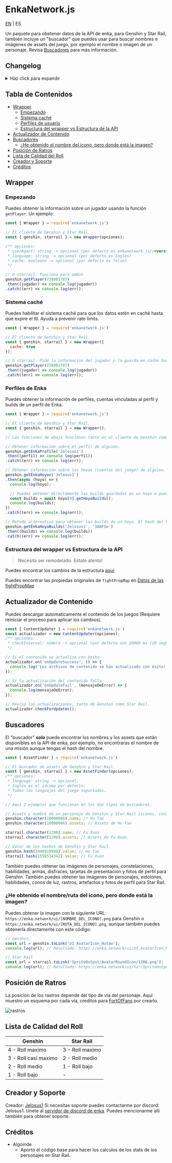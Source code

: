 # EnkaNetwork.js


[EN](./README.md) | ES

Un paquete para obetener datos de la API de enka, para Genshin y Star Rail, también incluye un "buscador" que puedes usar para buscar nombres e imágenes de assets del juego, por ejemplo el nombre o imagen de un personaje. Revisa [Buscadores](#buscadores) para más información.

## Changelog
<details>
  <summary>Haz click para expandir</summary>

  - v2.10.4:
    - Añadido el contenido de la versión 5.4 de Genshin.
  - v2.10.3:
	  - Añadido el contenido de la versión 3.0 de Star Rail.
	  - Optimizado el rendimiento un poco.
	  - Eliminada la propiedad `name` de `player.characters[].traces[].baseSkill` (Star Rail) ya que ahora esta está presente el objeto `traces`.
	  - Añadidas las skins de personaje y las propiedades sobre los ajuste de privacidad de Star Rail.
  - v2.9.3:
	  - Feliz año nuevo! :)
	  - Añadido el contenido de la versión 5.3 de Genshin.
  - v2.9.2:
	  - Añadido el contenido de la versión 2.7 de Star Rail.
  - v2.9.1:
    - Añadido el contenido de la versión 5.2 de Genshin.
  - v2.9.0:
    - Añadido el contenido de la versión 2.6 de Star Rail.
  - v2.8.9:
    - Añadido el contenido de la versión 5.1 de Genshin.
  - v2.8.8:
    - Añadido el último excel para el árbol de habilidades en Star Rail (parece que no lo incluí en la última actualización).
	- Arreglada la propiedad `theaterMode` para las usuarios que no intentaron jugar el teatro.
  - v2.8.7:
	  - Añadido el contenido de la versión 2.5 de Star Rail.
  - v2.8.6:
	  - Arreglado el valor incorrecto para la dificultad del teatro.
	  - Corregido un error gramatical en las propiedad `theaterModeIndex` y `theaterMode` (antes era theat**h**erModeIndex y theat**h**erMode).
  - v2.8.5:
	  - Añadido el contenido de la versión 5.0 de Genshin.
	- Nuevos campos añadidos a la clase `Player`. (Nota: Estos nuevos campos no se mostraran a los usuarios recuperados que no hayan iniciado sesión después de la actualización):
		```
		# propiedad: tipo | valor si está vacia o si es nula
		theaterAct: number | ""
		theaterModeIndex: number | ""
		theaterMode: string | ""
		theaterStars: number | 0
		publicConstellations: boolean | false
		maxFriendshipCount: number | 0

		abyss.stars: number | 0

		showcase.elementIndex: number | ""
		showcase.element: string | ""
		showcase.constellations: number | 0
  - v2.8.3:
	  - Añadido el contenido de la versión 2.4 de Star Rail.
  - v2.8.2:
	  - Añadido el contenido de la versión 4.8 de Genshin.
  - v2.8.1:
	  - `pureFictionLastFinishedStage` y `pureFictionStarCount` fueron cambiados por `currentRotatingEndgameContentLastFinishedStage` y `currentRotatingEndgameContentScore` ya que no es solo pura ficción, sino todo el contenido del endgame que rota como la Memoria Caótica.
	  - Añadido el contenido de la versión 2.3 de Star Rail.
  - v2.8.0:
	  - Error en las fotos de perfil que no son de un personaje solucionado (Genshin).
	  - Añadido el contenido de la versión 4.7 de Genshin.
  - v2.7.8:
	  - `booksCollected`, `relicsOwned`, `musicCollected`, `pureFictionLastFinishedStage` y `pureFictionStarCount` añadido a **\<request\>.player.recordInfo**.
	  - Añadido el contenido de la versión 2.2 de Star Rail.
  - v2.7.6:
	  - Añadido el contenido de la versión 4.6 de Genshin.
  - v2.7.5:
	  - Añadido el contenido de la versión 2.1 de Star Rail.
  - v2.7.4:
	  - Añadida la rareza de los personajes y armas.
	  - Estructura actualizada un poco.
  - v2.7.3:
    - Añadido el contenido de la versión 4.5 de Genshin.
  - v2.7.2:
    - Arreglado el error cuando un artefacto no tiene substats tira un error al intentar obtener la calidad del roll (Genshin).
  - v2.7.1:
    - Añadido el contenido de la versión 2.0 de Star Rail.
 - v2.7.0:
	  - Añadido el contenido de la versión 4.4 de Genshin.
	  - Actualizado el regex para la validación de UID por las nuevas UIDs (18XXXXXXXX). Gracias a yuko1101 por proveerlo!
	  - Añadida la calidad de roll para los substats de los artefactos en Genshin y Star Rail.
  - v2.6.6:
	  - Soporte añadido para las nuevas UIDs de China (3XXXXXXXX)
		- Añadido el nivel máximo de cada personaje por su ascensión en Genshin y Star Rail.
  - v2.6.5:
	  - Arreglado el error donde los valores del Salón olvidado y la Memoria del Caos eran incorrectos.
	  - Añadidos los elementos de los personajes en Genshin Impact.
	  - Cambiado como funciona `fhLastFinishedFloor` para añadir los valores del último piso acabado para jarilo vi y el xianzhou luofu. Revisa los cambios importantes (BREAKING_CHANGES.md)
  - v2.6.3:
	  - Añadido el contenido de la versión 1.6 de Star Rail.
  - v2.6.2:
	  - Me he olvidado de incluir algunas propiedades en el json de los hashes de Genshin :)
  - v2.6.1:
	  - Añadido el contenido de la versión 4.3 de Genshin.
  - v2.6.0:
	  - Añadido el calculo de stats de los personajes en Star Rail.
	  - Añadido el contenido de la versión de 1.5 de Star Rail.
  - v2.5.3:
	  - Añadido el contenido de la versión 4.2 de Genshin.
  - v2.5.2:
    - Arreglada la ruta de los iconos de los rastros.
	  - Arreglado un bug sobre las fotos de perfil en Star Rail.
  - v2.5.1:
	  - Añadido el contenido de la versión 1.4 de Star Rail.
	  - Actualizada la estructura de los registros del jugador para que coincida con la API.
  - v2.5.0 ([contiene cambios importantes menores](./BREAKING_CHANGES.md#from-v221-to-250)):
	  - Añadido full soporte para la API de Star Rail.
	  - Implementado el nuevo sistema de fotos de perfil de Genshin.
	  - Mejorada la optimización.
	  - Arreglados algunos bugs.
  - v2.2.1:
	  - Añadido el contenido de la versión 4.0.
	  - Arreglado cuando un jugador tenía en su perfil al Viajero sin elemento, tiraría un error.
	  - Arreglada la incorrecta visualización de los assets del Viajero.
	  - Algunos bugs arreglados.
  - v2.1.9:
	  - Añadida barra diagonal al final de los endpoints relacionados con los perfiles de Enka para evitar redirecciones y mejorar la estabilidad de los rate limits.
  - v2.1.8:
	  - Arreglo rápido del problema de cuando un usuario tenía builds de Honkai: Star Rail en el hoyo de su perfil tiraría un error al intentar obtenerlas, el soporte para dichos hoyos vendrá muy pronto.
  - v2.1.7:
	  - Añadido el contenido de la versión 3.8.
  - v2.1.6:
	  - Añadido el contenido de la versión 3.7.
	  - Añadido un parseador para parsear las IDs de los substats de un artefacto: `Wrapper.parseSubstats()`.
  - v2.1.4:
	  - Removido el recargar automático de los archivos porque incrementaría enormemente el tiempo de petición de información de los jugadores.
  - v2.1.3:
	  - Arreglado cuando al usar el método `character()` de la clase **AssetFinder** e introducir la id de personaje de uno de los viajeros con su id de habilidad de elemento tiraraba un error.
	  - Arreglado cuando el actualizador de contenido descargaba los archivos con el contenido incompleto, desembocando en errores.
	  - Ahora no será necesario reiniciar la aplicación cuando los archivos de contenido se descarguen para leer su nuevo contenido.
	  - Si algún archivo caché se corrompe se eliminará automáticamente y se creará uno nuevo con datos frescos.
	  - Ahora puedes borrar el directorio del caché con `CacheHandler.deleteCacheDirectory()`.
  - v2.1.2:
	  - Arreglado cuando el jugador tenía al Viajero/a en el perfil tiraba un error.
  - v2.1.1:
	  - Arreglado el error que mostraba erróneamente el orden de las habilidades de los personajes.
	  - Añadido un buscador de disfraces a `AssetFinder`.
	  - Añadido el contenido de la versión 3.5.
  - v2.1.0 ([Cambios rompedores](/BREAKING_CHANGES.md) desde <v2.0.2):
	  - Implementadas las nuevas rutas y los datos de los perfiles.
	  - Cambia la estructura de los perfiles, revisé la [nueva estructura](/STRUCTURE.md).
	  - Actualizado la estructura del jugador para añadir el campo `owner`.
	  - Arreglado cuando buscas el nombre de un arma devuelve un string vacío.
	  - Arreglados bugs y errores.
  - v2.0.2:
	  - Arreglado cuando el arma del personaje no tiene refinamiento salta un error.
  - v2.0.1:
	  - Cambiada la ruta de peticiones de información del jugador, ya que `/u/<UID>/__data.json` no se usará más y en 2 días dejará de existir.
	  - Eliminado el parametro `key` de la clase **Wrapper** ya que no se necesita más.
	  - Añadida la ruta del perfil del jugador (en caso de exista) a la estructura del jugador.
  - v2.0.0:
	  - La estructura de los datos y alguna estructura del paquete han sido rediseñadas.
	  - Se han juntado las clases `AssetNameFinder` y `AssetImageFinder` en `AssetFinder`.
	  - Añadido un auto actualizador de contenido para el contenido de las nuevas versiones de Genshin Impact.
	  - Añadido un sistema de caché (opcional) para reducir las peticiones a la API de Enka.
	  - Arreglados algunos bugs y errores.
	  - Añadido JSDoc.
  - v1.3.10: 
	  - Archivos del paquete reducidos.
  - v1.3.9:
	  - Añadido el contenido de la versión 3.3 + los idiomas IT y TR.
  - v1.3.6
	  - Añadido el contenido de la versión 3.2.
	  - Ahora puedes acceder a los nombres/imágenes de los assets directamente desde los objetos de personajes, tarjetas, etc.
  - v1.3.0:
	  - Arreglados los talentos de Ayaka y Mona.
	  - Añadido el proudSkillExtraLevelMap faltante.
	  - Añadido soporte para User Agent personalizados en las solicitudes.
	  - Añadido el contenido de la versión 3.1.
  - v1.2.1:
	  - Mejorada la estructura de los datos para un mejor manejo.
	  - Ahora los valores vacíos retornarán arreglos, objetos y strings vacíos en vez de null.
	  - Solucionados algunos bugs.
	  - Añadido soporte para la API de perfiles.
  - v1.1.1:
	  - Añadido el contenido de la versión 3.0.
	  - Añadidas las imágenes gacha de los personajes.
	  - Cambiada la url del CDN de enka.
  - v1.0.1:
	  - Cambiada la URL de peticiones para evitar códigos 301 innecesarios.
</details>

## Tabla de Contenidos
- [Wrapper](#wrapper)
	- [Empezando](#empezando)
	- [Sistema caché](#sistema-caché)
	- [Perfiles de usuario](#perfiles-de-enka)
	- [Estructura del wrapper vs Estructura de la API](#estructura-del-wrapper-vs-estructura-de-la-api)
- [Actualizador de Contenido](#actualizador-de-contenido)
- [Buscadores](#buscadores)
	- [¿He obtenido el nombre del icono, pero donde está la imagen?](#¿he-obtenido-el-nombreruta-del-icono-pero-donde-está-la-imagen)
- [Posición de Ratros](#posición-de-ratros)
- [Lista de Calidad del Roll](#lista-de-calidad-del-roll)
- [Creador y Soporte](#creador-y-soporte) 
- [Créditos](#créditos)

## Wrapper

### Empezando
Puedes obtener la información sobre un jugador usando la función `getPlayer`. Un ejemplo:
```js
const { Wrapper } = require('enkanetwork.js')

// El cliente de Genshin y Star Rail.
const { genshin, starrail } = new Wrapper(opciones);

/** opciones:
 * userAgent: string -> opcional (por defecto es enkanetwork.js/v<versión_del_paquete>)
 * language: string -> opcional (por defecto es Inglés)
 * cache: booleano -> opcional (por defecto es false) 
 */

// O starrail. Funciona para ambos
genshin.getPlayer(738081787)
.then((jugador) => console.log(jugador))
.catch((err) => console.log(err));
```

### Sistema caché
Puedes habilitar el sistema caché para que los datos estén en caché hasta que expire el ttl. Ayuda a prevenir rate limits.
```js
const { Wrapper } = require('enkanetwork.js')

// El cliente de Genshin y Star Rail.
const { genshin, starrail } = new Wrapper({
  cache: true
});

// O starrail. Pide la información del jugador y la guarda en caché hasta que el ttl expire.
genshin.getPlayer(738081787)
.then((jugador) => console.log(jugador))
.catch((err) => console.log(err));
```

### Perfiles de Enka
Puedes obtener la información de perfiles, cuentas vínculadas al perfil y builds de un perfil de Enka.
```js
const { Wrapper } = require('enkanetwork.js')

// El cliente de Genshin y Star Rail.
const { genshin, starrail } = new Wrapper();

// Las funciones de abajo funcionan tanto en el cliente de Genshin como en el de Star Rail.

// Obtener información sobre el perfil de alguien.
genshin.getEnkaProfile('Jelosus1')
.then((perfil) => console.log(perfil))
.catch((err) => console.log(err));

// Obtener información sobre los hoyos (cuentas del juego) de alguien. 
genshin.getEnkaHoyos('Jelosus1')
.then(async (hoyo) => {
  console.log(hoyo);

  // Puedes obtener directamente las builds guardadas en un hoyo o puedes usar el metodo fuera de el callback "then".
  const builds = await hoyo[0].getHoyoBuilds();
  console.log(builds);
})
.catch((err) => console.log(err));

// Metodo alternativo para obtener las builds de un hoyo. El hash del hoyo es requerido.
genshin.getEnkaHoyoBuilds('Jelosus1', '3A8F5o')
.then((builds) => console.log(builds))
.catch((err) => console.log(err));
```

### Estructura del wrapper vs Estructura de la API

> Necesita ser remodelado. Estate atento!

Puedes encontrar los cambios de la estructura [aquí](/STRUCTURE.md)

Puedes encontrar las propiedas originales de `fightPropMap` en [Datos de las fightPropMap](https://api.enka.network/#/api_es?id=fightprop)

## Actualizador de Contenido
Puedes descargar automaticamente el contenido de los juegos (Requiere reiniciar el proceso para aplicar los cambios).
```js
const { ContentUpdater } = require('enkanetwork.js')
const actualizador = new ContentUpdater(opciones);
/** opciones:
 * checkInterval: número -> opcional (por defecto son 20000 ms (20 segundos))
 */

// Si el contenido se actualiza con éxito.
actualizador.on('onUpdateSuccess', () => {
  console.log('Los archivos de contenido se han actualizado con éxito!');
});

// Si la actualización del contenido falla.
actualizador.on('onUpdateFail', (mensajeDeError) => {
  console.log(mensajeDeError);
});

// Revisa las actualizaciones, tanto de Genshin como Star Rail.
actualizador.checkForUpdates();
```

## Buscadores
El "buscador" **solo** puede encontrar los nombres y los assets que están disponibles en la API de enka, por ejemplo, no encontrarás el nombre de una misión aunque tengas el hash del nombre.

```js
const { AssetFinder } = require('enkanetwork.js')

// El buscador de assets de Genshin y Star Rail.
const { genshin, starrail } = new AssetFinder(opciones);
/** opciones:
 * language: string -> opcional. 
 * Inglés es el idioma por defecto.
 * Todos los lenguajes del juego soportados.
 */

// Aquí 2 ejemplos que funcionan en los dos tipos de buscadores.

// Assets y nombre de un personaje de Genshin y Star Rail (iconos, constelaciones/eidolones imágenes, etc).
genshin.character(10000046).name; // Hu Tao
genshin.character(10000046).assets; // Assets de Hu Tao

starrail.character(1208).name; // Fu Xuan
starrail.character(1208).assets; // Assets de Fu Xuan.

// Valor de los hashes de Genshin y Star Rail.
genshin.hash(1940919994).value; // Hu Tao
starrail.hash(1558534342).value; // Fu Xuan
```

También puedes obtener las imágenes de personajes, constelaciones, habilidades, armas, disfraces, tarjetas de presentación y fotos de perfil para Genshin. También puedes obtener las imágenes de personajes, eidolones, habilidades, conos de luz, rastros, artefactos y fotos de perfil para Star Rail.

### ¿He obtenido el nombre/ruta del icono, pero donde está la imagen?

Puedes obtener la imagen con la siguiente URL: `https://enka.network/ui/[NOMBRE_DEL_ICONO].png` para Genshin o `https://enka.network/ui/[RUTA_DEL_ICONO].png`, aunque también puedes obtenerla directamente con este código:

```js
// Genshin
const url = genshin.toLink('UI_AvatarIcon_Hutao');
console.log(url); // Resultado: https://enka.network/ui/UI_AvatarIcon_Hutao.png

// Star Rail
const url = starrail.toLink('SpriteOutput/AvatarRoundIcon/1208.png');
console.log(url); // Resultado: https://enka.network/ui/hsr/SpriteOutput/AvatarRoundIcon/1208.png
```

## Posición de Ratros
La posición de los rastros depende del tipo de vía del personaje. Aquí muestro un esquema por cada vía, creditos para [FortOfFans](https://github.com/FortOfFans) por crearlo.

![rastros](./images/Traces.png)

## Lista de Calidad del Roll

| Genshin | Star Rail |
|---------|-----------|
| 4 - Roll maximo | 3 - Roll maximo |
| 3 - Roll casi maximo | 2 - Roll medio |
| 2 - Roll medio | 1 - Roll bajo |
| 1 - Roll bajo | - |

## Creador y Soporte

Creador: [Jelosus1](https://github.com/Jelosus2/)
Si necesitas soporte puedes contactarme por discord: Jelosus1.
Unete al [servidor de discord de enka](https://discord.gg/eUv6gcsjqe). Puedes mencionarme allí también para obtener soporte.

## Créditos

- Algoinde
	- Aportó el código base para hacer los calculos de los stats de los personajes en Star Rail.